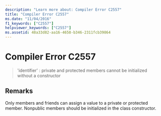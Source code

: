 ```yaml
---
description: "Learn more about: Compiler Error C2557"
title: "Compiler Error C2557"
ms.date: "11/04/2016"
f1_keywords: ["C2557"]
helpviewer_keywords: ["C2557"]
ms.assetid: 48a33d82-aa16-4658-b346-2311fcb39864
---
```

# Compiler Error C2557

> 'identifier' : private and protected members cannot be initialized without a constructor

## Remarks

Only members and friends can assign a value to a private or protected member. Nonpublic members should be initialized in the class constructor.
